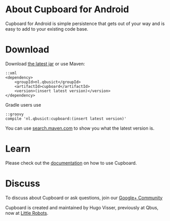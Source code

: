 # About Cupboard for Android

Cupboard for Android is simple persistence that gets out of your way and is easy to add to your existing code base.

# Download

Download [the latest jar][1] or use Maven:

    ::xml
    <dependency>
        <groupId>nl.qbusict</groupId>
        <artifactId>cupboard</artifactId>
        <version>(insert latest version)</version>
    </dependency>

Gradle users use
    
    ::groovy
    compile 'nl.qbusict:cupboard:(insert latest version)'

You can use [search.maven.com][4] to show you what the latest version is.

# Learn

Please check out the [documentation][2] on how to use Cupboard.

# Discuss

To discuss about Cupboard or ask questions, join our [Google+ Community][3]

Cupboard is created and maintained by Hugo Visser, previously at Qbus, now at [Little Robots][5].

[1]: http://repository.sonatype.org/service/local/artifact/maven/redirect?r=central-proxy&g=nl.qbusict&a=cupboard&v=LATEST
[2]: https://bitbucket.org/qbusict/cupboard/wiki/Home
[3]: https://plus.google.com/communities/102678039256081927502
[4]: http://search.maven.org/#search%7Cga%7C1%7Ccupboard
[5]: http://littlerobots.nl

